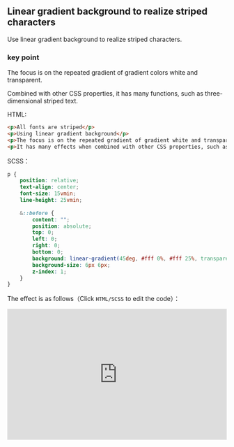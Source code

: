 ## Linear gradient background to realize striped characters

Use linear gradient background to realize striped characters.

### key point

The focus is on the repeated gradient of gradient colors white and transparent.

Combined with other CSS properties, it has many functions, such as three-dimensional striped text.

HTML:

```html
<p>All fonts are striped</p>
<p>Using linear gradient background</p>
<p>The focus is on the repeated gradient of gradient white and transparent colors</p>
<p>It has many effects when combined with other CSS properties, such as three-dimensional striped characters</p>
```

SCSS：
```scss
p {
    position: relative;
    text-align: center;
    font-size: 15vmin;
    line-height: 25vmin;
    
    &::before {
        content: "";
        position: absolute;
        top: 0;
        left: 0;
        right: 0;
        bottom: 0;
        background: linear-gradient(45deg, #fff 0%, #fff 25%, transparent 25%, transparent 50%, #fff 50%, #fff 75%, transparent 75%, transparent 100%);
        background-size: 6px 6px;
        z-index: 1;
    }
}
```

The effect is as follows（Click `HTML/SCSS` to edit the code）：

<iframe height="300" style="width: 100%;" scrolling="no" title="bg-linear-stripe" src="https://codepen.io/dvha/embed/gOZjzyJ?default-tab=html%2Cresult" frameborder="no" loading="lazy" allowtransparency="true" allowfullscreen="true">
  See the Pen <a href="https://codepen.io/dvha/pen/gOZjzyJ">
  bg-linear-stripe</a> by HaDV (<a href="https://codepen.io/dvha">@dvha</a>)
  on <a href="https://codepen.io">CodePen</a>.
</iframe>
